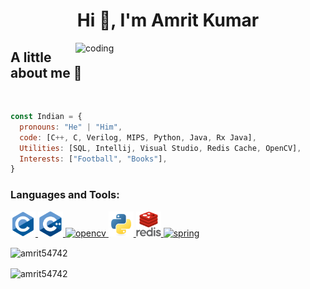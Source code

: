 <h1 align="center">Hi 👋, I'm Amrit Kumar</h1>
<!-- <h3 align="center">A Tech Freak !</h3> -->
<img align="right" alt="coding" width="400" src="https://media3.giphy.com/media/qgQUggAC3Pfv687qPC/giphy.gif">
<!-- - 🌱 I’m currently learning **Systems** -->

<!-- - 📫 How to reach me **amritraj5328k@gmail.com** -->

## A little about me 🚀

<br>

```javascript
const Indian = {
  pronouns: "He" | "Him",
  code: [C++, C, Verilog, MIPS, Python, Java, Rx Java],
  Utilities: [SQL, Intellij, Visual Studio, Redis Cache, OpenCV],
  Interests: ["Football", "Books"],
}
```

<h3 align="left">Languages and Tools:</h3>
<p align="left"> <a href="https://www.cprogramming.com/" target="_blank" rel="noreferrer"> <img src="https://raw.githubusercontent.com/devicons/devicon/master/icons/c/c-original.svg" alt="c" width="40" height="40"/> </a> <a href="https://www.w3schools.com/cpp/" target="_blank" rel="noreferrer"> <img src="https://raw.githubusercontent.com/devicons/devicon/master/icons/cplusplus/cplusplus-original.svg" alt="cplusplus" width="40" height="40"/> </a> <a href="https://opencv.org/" target="_blank" rel="noreferrer"> <img src="https://www.vectorlogo.zone/logos/opencv/opencv-icon.svg" alt="opencv" width="40" height="40"/> </a> <a href="https://www.python.org" target="_blank" rel="noreferrer"> <img src="https://raw.githubusercontent.com/devicons/devicon/master/icons/python/python-original.svg" alt="python" width="40" height="40"/> </a> <a href="https://redis.io" target="_blank" rel="noreferrer"> <img src="https://raw.githubusercontent.com/devicons/devicon/master/icons/redis/redis-original-wordmark.svg" alt="redis" width="40" height="40"/> </a> <a href="https://spring.io/" target="_blank" rel="noreferrer"> <img src="https://www.vectorlogo.zone/logos/springio/springio-icon.svg" alt="spring" width="40" height="40"/> </a> </p>

<p><img align="center" src="https://github-readme-stats.vercel.app/api/top-langs?username=amrit54742&show_icons=true&locale=en&layout=compact" alt="amrit54742" /></p>

<p><img align="center" src="https://github-readme-streak-stats.herokuapp.com/?user=amrit54742&" alt="amrit54742" /></p>
